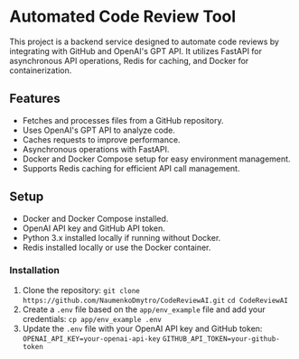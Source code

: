 # Automated Code Review Tool
This project is a backend service designed to automate code reviews by integrating with GitHub and OpenAI's GPT API. It utilizes FastAPI for asynchronous API operations, Redis for caching, and Docker for containerization.

## Features
* Fetches and processes files from a GitHub repository.
* Uses OpenAI's GPT API to analyze code.
* Caches requests to improve performance.
* Asynchronous operations with FastAPI.
* Docker and Docker Compose setup for easy environment management.
* Supports Redis caching for efficient API call management.

## Setup
* Docker and Docker Compose installed.
* OpenAI API key and GitHub API token.
* Python 3.x installed locally if running without Docker.
* Redis installed locally or use the Docker container.

### Installation

1. Clone the repository:
`git clone https://github.com/NaumenkoDmytro/CodeReviewAI.git`
`cd CodeReviewAI`
2. Create a `.env` file based on the `app/env_example` file and add your credentials:
`cp app/env_example .env`
3. Update the `.env` file with your OpenAI API key and GitHub token:
`OPENAI_API_KEY=your-openai-api-key`
`GITHUB_API_TOKEN=your-github-token`

